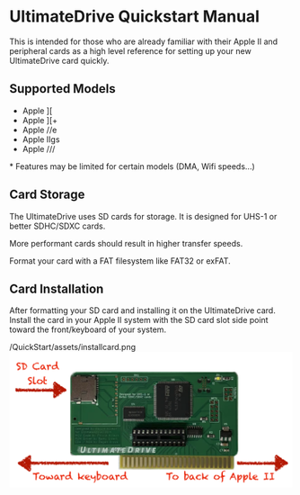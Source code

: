 # UltimateDrive Quickstart Manual

This is intended for those who are already familiar with their Apple II and peripheral cards as a high level reference for setting up your new UltimateDrive card quickly. 

## Supported Models
- Apple ][
- Apple ][+
- Apple //e
- Apple IIgs
- Apple ///

\* Features may be limited for certain models (DMA, Wifi speeds...)

## Card Storage

The UltimateDrive uses SD cards for storage.  It is designed for UHS-1 or better SDHC/SDXC cards.

More performant cards should result in higher transfer speeds.

Format your card with a FAT filesystem like FAT32 or exFAT.

## Card Installation

After formatting your SD card and installing it on the UltimateDrive card.  Install the card in your Apple II system with the SD card slot side point toward the front/keyboard of your system.

/QuickStart/assets/installcard.png
![Image showing the card with arrows indicating the longer sdcard slot side oriented to the front of the Apple 2 with the short / networking side oriented to the back of the case.](/QuickStart/assets/cardinstall00.png)